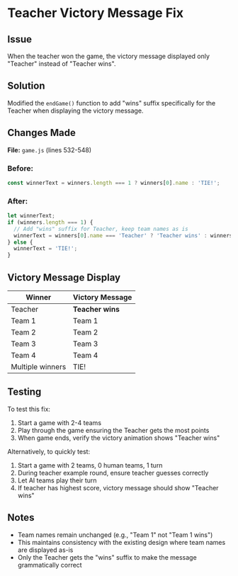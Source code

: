 # Teacher Victory Message Fix

## Issue
When the teacher won the game, the victory message displayed only "Teacher" instead of "Teacher wins".

## Solution
Modified the `endGame()` function to add "wins" suffix specifically for the Teacher when displaying the victory message.

## Changes Made

**File:** `game.js` (lines 532-548)

### Before:
```javascript
const winnerText = winners.length === 1 ? winners[0].name : 'TIE!';
```

### After:
```javascript
let winnerText;
if (winners.length === 1) {
  // Add "wins" suffix for Teacher, keep team names as is
  winnerText = winners[0].name === 'Teacher' ? 'Teacher wins' : winners[0].name;
} else {
  winnerText = 'TIE!';
}
```

## Victory Message Display

| Winner | Victory Message |
|--------|----------------|
| Teacher | **Teacher wins** |
| Team 1 | Team 1 |
| Team 2 | Team 2 |
| Team 3 | Team 3 |
| Team 4 | Team 4 |
| Multiple winners | TIE! |

## Testing

To test this fix:
1. Start a game with 2-4 teams
2. Play through the game ensuring the Teacher gets the most points
3. When game ends, verify the victory animation shows "Teacher wins"

Alternatively, to quickly test:
1. Start a game with 2 teams, 0 human teams, 1 turn
2. During teacher example round, ensure teacher guesses correctly
3. Let AI teams play their turn
4. If teacher has highest score, victory message should show "Teacher wins"

## Notes
- Team names remain unchanged (e.g., "Team 1" not "Team 1 wins")
- This maintains consistency with the existing design where team names are displayed as-is
- Only the Teacher gets the "wins" suffix to make the message grammatically correct